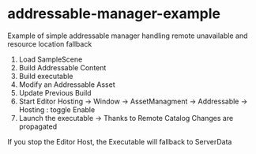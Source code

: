 # addressable-manager-example
Example of simple addressable manager handling remote unavailable and resource location fallback

1. Load SampleScene
2. Build Addressable Content
3. Build executable
4. Modify an Addressable Asset
5. Update Previous Build
6. Start Editor Hosting -> Window -> AssetManagment -> Addressable -> Hosting : toggle Enable
7. Launch the executable -> Thanks to Remote Catalog Changes are propagated

If you stop the Editor Host, the Executable will fallback to ServerData

